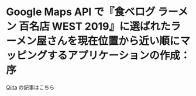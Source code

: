 # Google Maps API で『食べログ ラーメン 百名店 WEST 2019』に選ばれたラーメン屋さんを現在位置から近い順にマッピングするアプリケーションの作成：序

[Qiita](https://qiita.com/toshifumiimanishi/private/b53b806f9e0090afcd70) の記事はこちら
